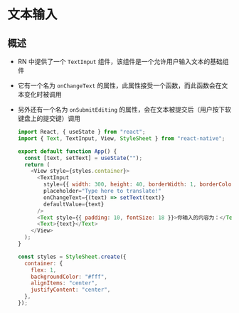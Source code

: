 # 文本输入

## 概述

+ RN 中提供了一个 `TextInput` 组件，该组件是一个允许用户输入文本的基础组件
+ 它有一个名为 `onChangeText` 的属性，此属性接受一个函数，而此函数会在文本变化时被调用
+ 另外还有一个名为 `onSubmitEditing` 的属性，会在文本被提交后（用户按下软键盘上的提交键）调用

  ```js
  import React, { useState } from "react";
  import { Text, TextInput, View, StyleSheet } from "react-native";

  export default function App() {
    const [text, setText] = useState("");
    return (
      <View style={styles.container}>
        <TextInput
          style={{ width: 300, height: 40, borderWidth: 1, borderColor: "#000" }}
          placeholder="Type here to translate!"
          onChangeText={(text) => setText(text)}
          defaultValue={text}
        />
        <Text style={{ padding: 10, fontSize: 18 }}>你输入的内容为：</Text>
        <Text>{text}</Text>
      </View>
    );
  }

  const styles = StyleSheet.create({
    container: {
      flex: 1,
      backgroundColor: "#fff",
      alignItems: "center",
      justifyContent: "center",
    },
  });
  ```
